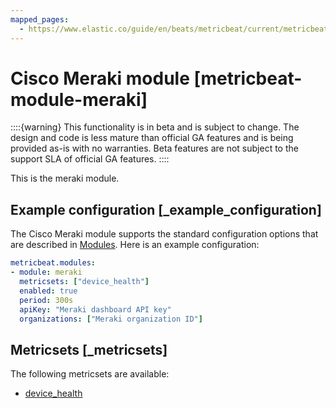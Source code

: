 ```yaml
---
mapped_pages:
  - https://www.elastic.co/guide/en/beats/metricbeat/current/metricbeat-module-meraki.html
---
```


<!-- This file is generated! See scripts/mage/docs_collector.go -->

# Cisco Meraki module [metricbeat-module-meraki]

::::{warning}
This functionality is in beta and is subject to change. The design and code is less mature than official GA features and is being provided as-is with no warranties. Beta features are not subject to the support SLA of official GA features.
::::


This is the meraki module.


## Example configuration [_example_configuration]

The Cisco Meraki module supports the standard configuration options that are described in [Modules](/reference/metricbeat/configuration-metricbeat.md). Here is an example configuration:

```yaml
metricbeat.modules:
- module: meraki
  metricsets: ["device_health"]
  enabled: true
  period: 300s
  apiKey: "Meraki dashboard API key"
  organizations: ["Meraki organization ID"]
```


## Metricsets [_metricsets]

The following metricsets are available:

* [device_health](/reference/metricbeat/metricbeat-metricset-meraki-device_health.md)
